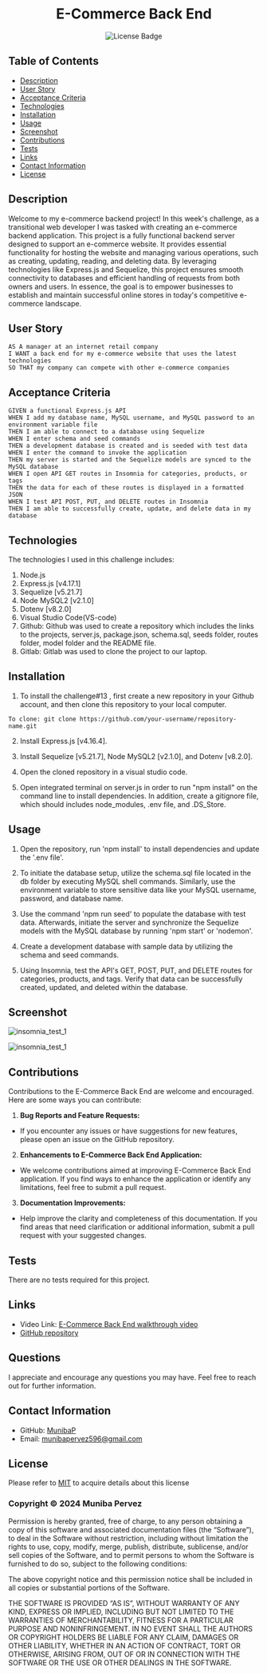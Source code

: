 <div align ="center">

# E-Commerce Back End

![License Badge](https://shields.io/badge/license-MIT-blue)
</div>

## Table of Contents
- [Description](#description)
- [User Story](#user-story)
- [Acceptance Criteria](#acceptance-criteria)
- [Technologies](#technologies)
- [Installation](#installation)
- [Usage](#usage)
- [Screenshot](#screenshot)
- [Contributions](#contributions)
- [Tests](#tests)
- [Links](#links)
- [Contact Information](#contact-information)
- [License](#license)

## Description
Welcome to my e-commerce backend project! In this week's challenge, as a transitional web developer I was tasked with creating an e-commerce backend application. This project is a fully functional backend server designed to support an e-commerce website. It provides essential functionality for hosting the website and managing various operations, such as creating, updating, reading, and deleting data. By leveraging technologies like Express.js and Sequelize, this project ensures smooth connectivity to databases and efficient handling of requests from both owners and users. In essence, the goal is to empower businesses to establish and maintain successful online stores in today's competitive e-commerce landscape.

## User Story
```
AS A manager at an internet retail company
I WANT a back end for my e-commerce website that uses the latest technologies
SO THAT my company can compete with other e-commerce companies
```

## Acceptance Criteria
```
GIVEN a functional Express.js API
WHEN I add my database name, MySQL username, and MySQL password to an environment variable file
THEN I am able to connect to a database using Sequelize
WHEN I enter schema and seed commands
THEN a development database is created and is seeded with test data
WHEN I enter the command to invoke the application
THEN my server is started and the Sequelize models are synced to the MySQL database
WHEN I open API GET routes in Insomnia for categories, products, or tags
THEN the data for each of these routes is displayed in a formatted JSON
WHEN I test API POST, PUT, and DELETE routes in Insomnia
THEN I am able to successfully create, update, and delete data in my database
```

## Technologies
The technologies I used in this challenge includes:

1. Node.js
2. Express.js [v4.17.1]
3. Sequelize [v5.21.7]
4. Node MySQL2 [v2.1.0]
5. Dotenv [v8.2.0]
4. Visual Studio Code(VS-code)
5. Github: Github was used to create a repository which includes the links to the projects, server.js, package.json, schema.sql, seeds folder, routes folder, model folder and the README file.
6. Gitlab: Gitlab was used to clone the project to our laptop.

## Installation
1. To install the challenge#13 , first create a new repository in your Github account, and then clone this repository to your local computer. 
```
To clone: git clone https://github.com/your-username/repository-name.git   
```           
2. Install Express.js [v4.16.4].

3. Install Sequelize [v5.21.7], Node MySQL2 [v2.1.0], and Dotenv [v8.2.0].

4. Open the cloned repository in a visual studio code.
 
5. Open integrated terminal on server.js in order to run "npm install" on the command line to install dependencies. In addition, create a gitignore file, which should includes node_modules, .env file, and .DS_Store.   

## Usage
1. Open the repository, run 'npm install' to install dependencies and update the '.env file'.

2. To initiate the database setup, utilize the schema.sql file located in the db folder by executing MySQL shell commands. Similarly, use the environment variable to store sensitive data like your MySQL username, password, and database name. 

3. Use the command 'npm run seed' to populate the database with test data. Afterwards, initiate the server and synchronize the Sequelize models with the MySQL database by running 'npm start' or 'nodemon'.

4. Create a development database with sample data by utilizing the schema and seed commands.

5. Using Insomnia, test the API's GET, POST, PUT, and DELETE routes for categories, products, and tags. Verify that data can be successfully created, updated, and deleted within the database.

## Screenshot
![insomnia_test_1](/Assets/insomnia_test_1.png)

![insomnia_test_1](/Assets/insomnia_test_2.png)


## Contributions
Contributions to the E-Commerce Back End are welcome and encouraged. Here are some ways you can contribute:

1. **Bug Reports and Feature Requests:**
  - If you encounter any issues or have suggestions for new features, please open an issue on the GitHub repository.
    
2. **Enhancements to E-Commerce Back End Application:**
  -  We welcome contributions aimed at improving E-Commerce Back End application. If you find ways to enhance the application or identify any limitations, feel free to submit a pull request.

3. **Documentation Improvements:**
  - Help improve the clarity and completeness of this documentation. If you find areas that need clarification or additional information, submit a pull request with your suggested changes.     

## Tests
There are no tests required for this project.

## Links
- Video Link: [E-Commerce Back End walkthrough video](https://drive.google.com/file/d/1oVXdE9FimQ4XCNSwK1eQTTGJUnQO5r71/view?usp=sharing)
- [GitHub repository](https://github.com/MunibaP/E-Commerce_Back_End.git)
  
## Questions
I appreciate and encourage any questions you may have. Feel free to reach out for further information.
  
## Contact Information
- GitHub: [MunibaP](https://github.com/MunibaP)
- Email: munibapervez596@gmail.com

## License
Please refer to [MIT]() to acquire details about this license 

### Copyright © 2024 Muniba Pervez

Permission is hereby granted, free of charge, to any person obtaining a copy of this software and associated documentation files (the “Software”), to deal in the Software without restriction, including without limitation the rights to use, copy, modify, merge, publish, distribute, sublicense, and/or sell copies of the Software, and to permit persons to whom the Software is furnished to do so, subject to the following conditions:

The above copyright notice and this permission notice shall be included in all copies or substantial portions of the Software.

THE SOFTWARE IS PROVIDED “AS IS”, WITHOUT WARRANTY OF ANY KIND, EXPRESS OR IMPLIED, INCLUDING BUT NOT LIMITED TO THE WARRANTIES OF MERCHANTABILITY, FITNESS FOR A PARTICULAR PURPOSE AND NONINFRINGEMENT. IN NO EVENT SHALL THE AUTHORS OR COPYRIGHT HOLDERS BE LIABLE FOR ANY CLAIM, DAMAGES OR OTHER LIABILITY, WHETHER IN AN ACTION OF CONTRACT, TORT OR OTHERWISE, ARISING FROM, OUT OF OR IN CONNECTION WITH THE SOFTWARE OR THE USE OR OTHER DEALINGS IN THE SOFTWARE.
